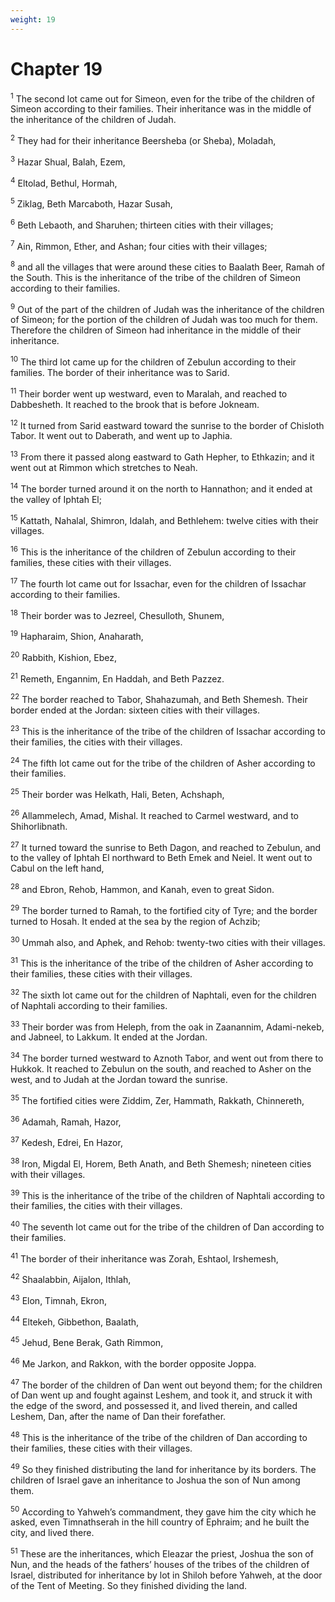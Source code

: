 ```yaml
---
weight: 19
---
```


# Chapter 19

<sup>1</sup> The second lot came out for Simeon, even for the tribe of the children of Simeon according to their families. Their inheritance was in the middle of the inheritance of the children of Judah. 

<sup>2</sup> They had for their inheritance Beersheba (or Sheba), Moladah, 

<sup>3</sup> Hazar Shual, Balah, Ezem, 

<sup>4</sup> Eltolad, Bethul, Hormah, 

<sup>5</sup> Ziklag, Beth Marcaboth, Hazar Susah, 

<sup>6</sup> Beth Lebaoth, and Sharuhen; thirteen cities with their villages; 

<sup>7</sup> Ain, Rimmon, Ether, and Ashan; four cities with their villages; 

<sup>8</sup> and all the villages that were around these cities to Baalath Beer, Ramah of the South. This is the inheritance of the tribe of the children of Simeon according to their families. 

<sup>9</sup> Out of the part of the children of Judah was the inheritance of the children of Simeon; for the portion of the children of Judah was too much for them. Therefore the children of Simeon had inheritance in the middle of their inheritance. 

<sup>10</sup> The third lot came up for the children of Zebulun according to their families. The border of their inheritance was to Sarid. 

<sup>11</sup> Their border went up westward, even to Maralah, and reached to Dabbesheth. It reached to the brook that is before Jokneam. 

<sup>12</sup> It turned from Sarid eastward toward the sunrise to the border of Chisloth Tabor. It went out to Daberath, and went up to Japhia. 

<sup>13</sup> From there it passed along eastward to Gath Hepher, to Ethkazin; and it went out at Rimmon which stretches to Neah. 

<sup>14</sup> The border turned around it on the north to Hannathon; and it ended at the valley of Iphtah El; 

<sup>15</sup> Kattath, Nahalal, Shimron, Idalah, and Bethlehem: twelve cities with their villages. 

<sup>16</sup> This is the inheritance of the children of Zebulun according to their families, these cities with their villages. 

<sup>17</sup> The fourth lot came out for Issachar, even for the children of Issachar according to their families. 

<sup>18</sup> Their border was to Jezreel, Chesulloth, Shunem, 

<sup>19</sup> Hapharaim, Shion, Anaharath, 

<sup>20</sup> Rabbith, Kishion, Ebez, 

<sup>21</sup> Remeth, Engannim, En Haddah, and Beth Pazzez. 

<sup>22</sup> The border reached to Tabor, Shahazumah, and Beth Shemesh. Their border ended at the Jordan: sixteen cities with their villages. 

<sup>23</sup> This is the inheritance of the tribe of the children of Issachar according to their families, the cities with their villages. 

<sup>24</sup> The fifth lot came out for the tribe of the children of Asher according to their families. 

<sup>25</sup> Their border was Helkath, Hali, Beten, Achshaph, 

<sup>26</sup> Allammelech, Amad, Mishal. It reached to Carmel westward, and to Shihorlibnath. 

<sup>27</sup> It turned toward the sunrise to Beth Dagon, and reached to Zebulun, and to the valley of Iphtah El northward to Beth Emek and Neiel. It went out to Cabul on the left hand, 

<sup>28</sup> and Ebron, Rehob, Hammon, and Kanah, even to great Sidon. 

<sup>29</sup> The border turned to Ramah, to the fortified city of Tyre; and the border turned to Hosah. It ended at the sea by the region of Achzib; 

<sup>30</sup> Ummah also, and Aphek, and Rehob: twenty-two cities with their villages. 

<sup>31</sup> This is the inheritance of the tribe of the children of Asher according to their families, these cities with their villages. 

<sup>32</sup> The sixth lot came out for the children of Naphtali, even for the children of Naphtali according to their families. 

<sup>33</sup> Their border was from Heleph, from the oak in Zaanannim, Adami-nekeb, and Jabneel, to Lakkum. It ended at the Jordan. 

<sup>34</sup> The border turned westward to Aznoth Tabor, and went out from there to Hukkok. It reached to Zebulun on the south, and reached to Asher on the west, and to Judah at the Jordan toward the sunrise. 

<sup>35</sup> The fortified cities were Ziddim, Zer, Hammath, Rakkath, Chinnereth, 

<sup>36</sup> Adamah, Ramah, Hazor, 

<sup>37</sup> Kedesh, Edrei, En Hazor, 

<sup>38</sup> Iron, Migdal El, Horem, Beth Anath, and Beth Shemesh; nineteen cities with their villages. 

<sup>39</sup> This is the inheritance of the tribe of the children of Naphtali according to their families, the cities with their villages. 

<sup>40</sup> The seventh lot came out for the tribe of the children of Dan according to their families. 

<sup>41</sup> The border of their inheritance was Zorah, Eshtaol, Irshemesh, 

<sup>42</sup> Shaalabbin, Aijalon, Ithlah, 

<sup>43</sup> Elon, Timnah, Ekron, 

<sup>44</sup> Eltekeh, Gibbethon, Baalath, 

<sup>45</sup> Jehud, Bene Berak, Gath Rimmon, 

<sup>46</sup> Me Jarkon, and Rakkon, with the border opposite Joppa. 

<sup>47</sup> The border of the children of Dan went out beyond them; for the children of Dan went up and fought against Leshem, and took it, and struck it with the edge of the sword, and possessed it, and lived therein, and called Leshem, Dan, after the name of Dan their forefather. 

<sup>48</sup> This is the inheritance of the tribe of the children of Dan according to their families, these cities with their villages. 

<sup>49</sup> So they finished distributing the land for inheritance by its borders. The children of Israel gave an inheritance to Joshua the son of Nun among them. 

<sup>50</sup> According to Yahweh’s commandment, they gave him the city which he asked, even Timnathserah in the hill country of Ephraim; and he built the city, and lived there. 

<sup>51</sup> These are the inheritances, which Eleazar the priest, Joshua the son of Nun, and the heads of the fathers’ houses of the tribes of the children of Israel, distributed for inheritance by lot in Shiloh before Yahweh, at the door of the Tent of Meeting. So they finished dividing the land. 



